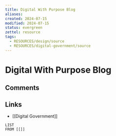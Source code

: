 ```yaml
---
title: Digital With Purpose Blog
aliases: 
created: 2024-07-15
modified: 2024-07-15
status: evergreen
zettel: resource
tags:
  - RESOURCES/design/source
  - RESOURCES/digital-government/source
---
```

# Digital With Purpose Blog
## Comments

## Links
- [[Digital Government]]
```dataview
LIST
FROM [[]]
```

